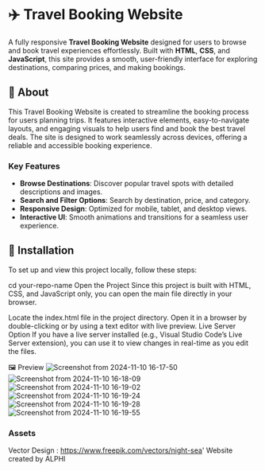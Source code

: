 # ✈️ Travel Booking Website

A fully responsive **Travel Booking Website** designed for users to browse and book travel experiences effortlessly. Built with **HTML**, **CSS**, and **JavaScript**, this site provides a smooth, user-friendly interface for exploring destinations, comparing prices, and making bookings.

## 📖 About

This Travel Booking Website is created to streamline the booking process for users planning trips. It features interactive elements, easy-to-navigate layouts, and engaging visuals to help users find and book the best travel deals. The site is designed to work seamlessly across devices, offering a reliable and accessible booking experience.

### Key Features
- **Browse Destinations**: Discover popular travel spots with detailed descriptions and images.
- **Search and Filter Options**: Search by destination, price, and category.
- **Responsive Design**: Optimized for mobile, tablet, and desktop views.
- **Interactive UI**: Smooth animations and transitions for a seamless user experience.

## 🚀 Installation

To set up and view this project locally, follow these steps:

cd your-repo-name
Open the Project
Since this project is built with HTML, CSS, and JavaScript only, you can open the main file directly in your browser.

Locate the index.html file in the project directory.
Open it in a browser by double-clicking or by using a text editor with live preview.
Live Server Option
If you have a live server installed (e.g., Visual Studio Code’s Live Server extension), you can use it to view changes in real-time as you edit the files.

🖼️ Preview
![Screenshot from 2024-11-10 16-17-50](https://github.com/user-attachments/assets/0f22f99d-19f9-428d-a01a-a9c4b88ae2fb)
![Screenshot from 2024-11-10 16-18-09](https://github.com/user-attachments/assets/c2239a15-85b4-4750-8486-db1509801f9c)
![Screenshot from 2024-11-10 16-19-02](https://github.com/user-attachments/assets/37c513ac-8ca0-42f3-828f-d75f5084668a)
![Screenshot from 2024-11-10 16-19-24](https://github.com/user-attachments/assets/c7c2858c-24cc-4bdd-a85e-11144cffa896)
![Screenshot from 2024-11-10 16-19-28](https://github.com/user-attachments/assets/5c19eda8-738d-4709-99b2-e8b35d1f64ee)
![Screenshot from 2024-11-10 16-19-55](https://github.com/user-attachments/assets/0d69b26d-bb86-4d63-bb25-32b9c6641574)

### Assets
Vector Design : https://www.freepik.com/vectors/night-sea'
Website created by ALPHI

